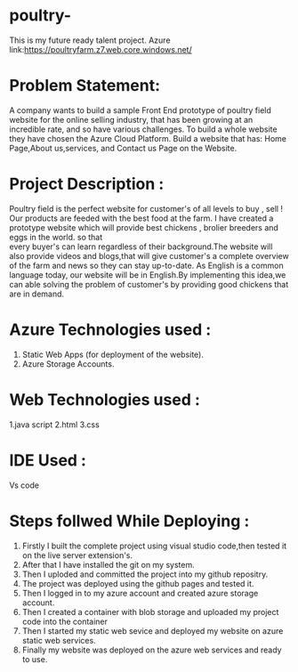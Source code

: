 # poultry-
This is my future ready talent project.
Azure link:https://poultryfarm.z7.web.core.windows.net/
# Problem Statement: 
A company wants to build a sample Front End prototype of poultry field website for the online selling industry,
that has been growing at an incredible rate, and so have various challenges. To build a whole website they 
have chosen the Azure Cloud Platform. Build a website that has: Home Page,About us,services, and Contact us Page 
on the Website.
# Project Description :
Poultry field is the perfect website for customer's of all levels to buy , sell ! Our products are feeded with the best food at the farm.
I have created a prototype website which will provide best chickens , brolier breeders and eggs in the world. so that       
every buyer's can learn regardless of their background.The website will also provide videos and blogs,that will give customer's a complete overview of the farm  and news so they can stay up-to-date. 
As English is a common language today, our website will be in English.By implementing this idea,we can able solving the problem of customer's by providing good chickens that are in demand.
# Azure Technologies used :
1. Static Web Apps (for deployment of the website).
2. Azure Storage Accounts.
# Web Technologies used :
1.java script
2.html
3.css
# IDE Used :
Vs code
# Steps follwed While Deploying :
1. Firstly I built the complete project using visual studio code,then tested it on the live server extension's.
2. After that I have installed the git on my system.
3. Then I uploded and committed the project into my github repositry.
4. The project was deployed using the github pages and tested it.
5. Then I logged in to my azure account and created azure storage account.
6. Then I created a container with blob storage and uploaded my project code into the container 
7. Then I started my static web sevice and deployed my website on azure static web services.
8. Finally my website was deployed on the azure web services and ready to use.

